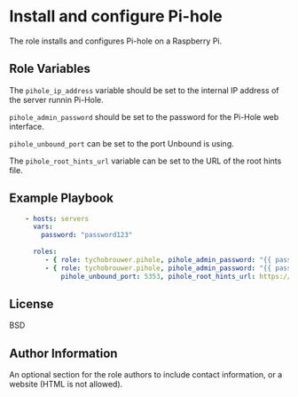 Install and configure Pi-hole
=========

The role installs and configures Pi-hole on a Raspberry Pi.

Role Variables
--------------

The ```pihole_ip_address``` variable should be set to the internal IP address of the server runnin Pi-Hole.

```pihole_admin_password``` should be set to the password for the Pi-Hole web interface.

```pihole_unbound_port``` can be set to the port Unbound is using.

The ```pihole_root_hints_url``` variable can be set to the URL of the root hints file.

Example Playbook
----------------

```yaml
    - hosts: servers
      vars:
        password: "password123"
      
      roles:
         - { role: tychobrouwer.pihole, pihole_admin_password: "{{ password }}" }
         - { role: tychobrouwer.pihole, pihole_admin_password: "{{ password }}",
             pihole_unbound_port: 5353, pihole_root_hints_url: https://www.internic.net/domain/named.root }
```

License
-------

BSD

Author Information
------------------

An optional section for the role authors to include contact information, or a website (HTML is not allowed).

